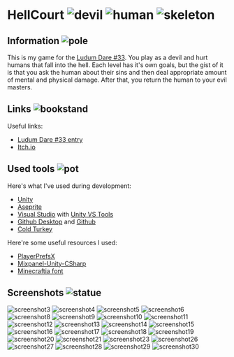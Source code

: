 # HellCourt ![devil](https://rawgit.com/chuckeles/HellCourtJam/master/Assets/Images/Devil.png) ![human](https://rawgit.com/chuckeles/HellCourtJam/master/Assets/Images/Human.png)  ![skeleton](https://rawgit.com/chuckeles/HellCourtJam/master/Assets/Images/Skeleton.png)

## Information ![pole](https://rawgit.com/chuckeles/HellCourtJam/master/Assets/Images/Pole.png)

This is my game for the [Ludum Dare #33](http://ludumdare.com/compo/ludum-dare-33/?action=preview&uid=33094). You play as a devil and hurt humans that fall into the hell. Each level has it's own goals, but the gist of it is that you ask the human about their sins and then deal appropriate amount of mental and physical damage. After that, you return the human to your evil masters.

## Links ![bookstand](https://rawgit.com/chuckeles/HellCourtJam/master/Assets/Images/Bookstand.png)

Useful links:
- [Ludum Dare #33 entry](http://ludumdare.com/compo/ludum-dare-33/?action=preview&uid=33094)
- [Itch.io](http://chuckeles.itch.io/hell-court)

## Used tools ![pot](https://rawgit.com/chuckeles/HellCourtJam/master/Assets/Images/Pot.png)

Here's what I've used during development:
- [Unity](http://unity3d.com/)
- [Aseprite](http://www.aseprite.org/)
- [Visual Studio](https://www.visualstudio.com/) with [Unity VS Tools](https://www.visualstudio.com/en-us/features/unitytools-vs.aspx)
- [Github Desktop](https://desktop.github.com/) and [Github](https://github.com/)
- [Cold Turkey](http://getcoldturkey.com/)

Here're some useful resources I used:
- [PlayerPrefsX](http://wiki.unity3d.com/index.php/ArrayPrefs2)
- [Mixpanel-Unity-CSharp](https://github.com/waltdestler/Mixpanel-Unity-CSharp)
- [Minecraftia font](http://www.dafont.com/minecraftia.font)

## Screenshots ![statue](https://rawgit.com/chuckeles/HellCourtJam/master/Assets/Images/Statue.png)

![screenshot3](https://cloud.githubusercontent.com/assets/4700122/9450054/baa55e96-4aa6-11e5-8d64-a3ffd797b411.png)
![screenshot4](https://cloud.githubusercontent.com/assets/4700122/9450067/ccdf25f6-4aa6-11e5-9f5d-afb087079e44.png)
![screenshot5](https://cloud.githubusercontent.com/assets/4700122/9450069/cce212f2-4aa6-11e5-884f-d9f5d8358965.png)
![screenshot6](https://cloud.githubusercontent.com/assets/4700122/9450066/ccde8fb0-4aa6-11e5-82e7-0e2594670a69.png)
![screenshot8](https://cloud.githubusercontent.com/assets/4700122/9450068/cce11cda-4aa6-11e5-9ac7-00b1603cb049.png)
![screenshot9](https://cloud.githubusercontent.com/assets/4700122/9450071/cce5700a-4aa6-11e5-884d-bcac071873d4.png)
![screenshot10](https://cloud.githubusercontent.com/assets/4700122/9450070/cce3da92-4aa6-11e5-9559-4039bbff1af4.png)
![screenshot11](https://cloud.githubusercontent.com/assets/4700122/9450074/ccf821f0-4aa6-11e5-915b-01a2f92276a9.png)
![screenshot12](https://cloud.githubusercontent.com/assets/4700122/9450072/ccf4d78e-4aa6-11e5-86b6-c8fb3347984b.png)
![screenshot13](https://cloud.githubusercontent.com/assets/4700122/9450075/ccf9ca6e-4aa6-11e5-9148-c589b2f67bd5.png)
![screenshot14](https://cloud.githubusercontent.com/assets/4700122/9450073/ccf7f9b4-4aa6-11e5-8d2b-18883d441673.png)
![screenshot15](https://cloud.githubusercontent.com/assets/4700122/9450076/cd02747a-4aa6-11e5-8b87-89fa79df0bf4.png)
![screenshot16](https://cloud.githubusercontent.com/assets/4700122/9450077/cd047c66-4aa6-11e5-8b5b-fbdc6412e380.png)
![screenshot17](https://cloud.githubusercontent.com/assets/4700122/9450078/cd0ba3c4-4aa6-11e5-853b-47fca3bd4968.png)
![screenshot18](https://cloud.githubusercontent.com/assets/4700122/9450080/cd0ff85c-4aa6-11e5-86aa-6ee5f63dac92.png)
![screenshot19](https://cloud.githubusercontent.com/assets/4700122/9450079/cd0dcfdc-4aa6-11e5-8aee-9cae82083465.png)
![screenshot20](https://cloud.githubusercontent.com/assets/4700122/9450081/cd15ee06-4aa6-11e5-9519-33d4edcad2cb.png)
![screenshot21](https://cloud.githubusercontent.com/assets/4700122/9450082/cd2151ba-4aa6-11e5-8d59-a3ae7e490b0c.png)
![screenshot23](https://cloud.githubusercontent.com/assets/4700122/9450084/cd2407a2-4aa6-11e5-8041-d1e3c9f83dbe.png)
![screenshot26](https://cloud.githubusercontent.com/assets/4700122/9450083/cd22e3f4-4aa6-11e5-9b41-c52e80cb6a1c.png)
![screenshot27](https://cloud.githubusercontent.com/assets/4700122/9450085/cd262d52-4aa6-11e5-9d94-12855261f22e.png)
![screenshot28](https://cloud.githubusercontent.com/assets/4700122/9450086/cd288f7a-4aa6-11e5-84b6-c343079b649c.png)
![screenshot29](https://cloud.githubusercontent.com/assets/4700122/9450087/cd30f3e0-4aa6-11e5-9667-a3d119b91ba1.png)
![screenshot30](https://cloud.githubusercontent.com/assets/4700122/9450088/cd397e52-4aa6-11e5-9d0c-9359c9382bed.png)
